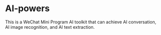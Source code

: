 # AI-powers
This is a WeChat Mini Program AI toolkit that can achieve AI conversation, AI image recognition, and AI text extraction.
